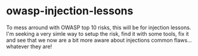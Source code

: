 # owasp-injection-lessons
To mess arround with OWASP top 10 risks, this will be for injection lessons. I'm seeking a very simle way to setup the risk, find it with some tools, fix it and see that we now are a bit more aware about injections common flaws... whatever they are!
